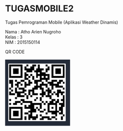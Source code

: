 # TUGASMOBILE2
Tugas Pemrograman Mobile (Aplikasi Weather Dinamis) 

Nama  : Atho Arien Nugroho<br>
Kelas : 3<br>
NIM   : 2015150114<br>


<text color="red">
QR CODE 
<br><br><img src="QR.PNG">
</text> 
